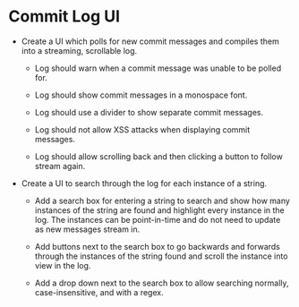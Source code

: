# Commit Log UI

- Create a UI which polls for new commit messages and compiles them into a
  streaming, scrollable log.

  - Log should warn when a commit message was unable to be polled for.

  - Log should show commit messages in a monospace font.

  - Log should use a divider to show separate commit messages.

  - Log should not allow XSS attacks when displaying commit messages.

  - Log should allow scrolling back and then clicking a button to follow stream
    again.

- Create a UI to search through the log for each instance of a string.

  - Add a search box for entering a string to search and show how many instances
    of the string are found and highlight every instance in the log. The
    instances can be point-in-time and do not need to update as new messages
    stream in.

  - Add buttons next to the search box to go backwards and forwards through the
    instances of the string found and scroll the instance into view in the log.

  - Add a drop down next to the search box to allow searching normally,
    case-insensitive, and with a regex.

